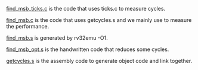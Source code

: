 [find_msb_ticks.c](https://github.com/tinhanho/Computer-Architecture-Assignment/blob/main/Assignment%202/find_msb_ticks.c) is the code that uses ticks.c to measure cycles.

[find_msb.c](https://github.com/tinhanho/Computer-Architecture-Assignment/blob/main/Assignment%202/find_msb.c) is the code that uses getcycles.s and we mainly use to measure the performance.

[find_msb.s](https://github.com/tinhanho/Computer-Architecture-Assignment/blob/main/Assignment%202/find_msb.s) is generated by rv32emu -O1.

[find_msb_opt.s](https://github.com/tinhanho/Computer-Architecture-Assignment/blob/main/Assignment%202/find_msb_opt.s) is the handwritten code that reduces some cycles.

[getcycles.s](https://github.com/tinhanho/Computer-Architecture-Assignment/blob/main/Assignment%202/getcycles.s) is the assembly code to generate object code and link together.